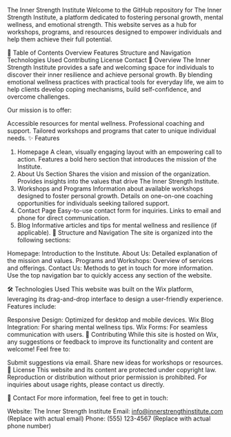 The Inner Strength Institute 
Welcome to the GitHub repository for The Inner Strength Institute, a platform dedicated to fostering personal growth, mental wellness, and emotional strength. This website serves as a hub for workshops, programs, and resources designed to empower individuals and help them achieve their full potential.


📜 Table of Contents
Overview
Features
Structure and Navigation
Technologies Used
Contributing
License
Contact
🌟 Overview
The Inner Strength Institute provides a safe and welcoming space for individuals to discover their inner resilience and achieve personal growth. By blending emotional wellness practices with practical tools for everyday life, we aim to help clients develop coping mechanisms, build self-confidence, and overcome challenges.

Our mission is to offer:

Accessible resources for mental wellness.
Professional coaching and support.
Tailored workshops and programs that cater to unique individual needs.
✨ Features
1. Homepage
A clean, visually engaging layout with an empowering call to action.
Features a bold hero section that introduces the mission of the Institute.
2. About Us Section
Shares the vision and mission of the organization.
Provides insights into the values that drive The Inner Strength Institute.
3. Workshops and Programs
Information about available workshops designed to foster personal growth.
Details on one-on-one coaching opportunities for individuals seeking tailored support.
4. Contact Page
Easy-to-use contact form for inquiries.
Links to email and phone for direct communication.
5. Blog
Informative articles and tips for mental wellness and resilience (if applicable).
🔗 Structure and Navigation
The site is organized into the following sections:

Homepage: Introduction to the Institute.
About Us: Detailed explanation of the mission and values.
Programs and Workshops: Overview of services and offerings.
Contact Us: Methods to get in touch for more information.
Use the top navigation bar to quickly access any section of the website.

🛠️ Technologies Used
This website was built on the Wix platform, leveraging its drag-and-drop interface to design a user-friendly experience. Features include:

Responsive Design: Optimized for desktop and mobile devices.
Wix Blog Integration: For sharing mental wellness tips.
Wix Forms: For seamless communication with users.
🤝 Contributing
While this site is hosted on Wix, any suggestions or feedback to improve its functionality and content are welcome! Feel free to:

Submit suggestions via email.
Share new ideas for workshops or resources.
📜 License
This website and its content are protected under copyright law. Reproduction or distribution without prior permission is prohibited. For inquiries about usage rights, please contact us directly.

📧 Contact
For more information, feel free to get in touch:

Website: The Inner Strength Institute
Email: info@innerstrengthinstitute.com (Replace with actual email)
Phone: (555) 123-4567 (Replace with actual phone number)
